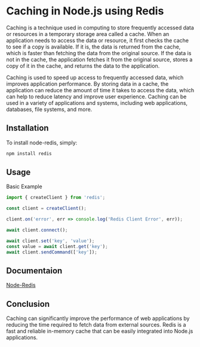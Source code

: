 # Caching in Node.js using Redis

Caching is a technique used in computing to store frequently accessed data or resources in a temporary storage area called a cache. When an application needs to access the data or resource, it first checks the cache to see if a copy is available. If it is, the data is returned from the cache, which is faster than fetching the data from the original source. If the data is not in the cache, the application fetches it from the original source, stores a copy of it in the cache, and returns the data to the application.

Caching is used to speed up access to frequently accessed data, which improves application performance. By storing data in a cache, the application can reduce the amount of time it takes to access the data, which can help to reduce latency and improve user experience. Caching can be used in a variety of applications and systems, including web applications, databases, file systems, and more.

## Installation

To install node-redis, simply:

```js
npm install redis
```

## Usage

Basic Example

```js 
import { createClient } from 'redis';

const client = createClient();

client.on('error', err => console.log('Redis Client Error', err));

await client.connect();

await client.set('key', 'value');
const value = await client.get('key');
await client.sendCommand(['key']);
```

## Documentaion

[Node-Redis](https://www.npmjs.com/package/redis)

## Conclusion 

Caching can significantly improve the performance of web applications by reducing the time required to fetch data from external sources. Redis is a fast and reliable in-memory cache that can be easily integrated into Node.js applications.
